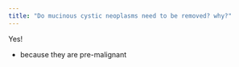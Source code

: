 ```yaml
---
title: "Do mucinous cystic neoplasms need to be removed? why?"
---
```

Yes!
- because they are pre-malignant

